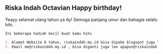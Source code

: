 ## Riska Indah Octavian Happy birthday!

Yeayy selamat ulang tahun ya Ay! Semoga panjang umur dan bahagia selalu hihi.


```markdown
Ini beberapa hadiah kecil buat kamu hihi

1. Alamat Website 6 tahun, riskaindah.my.id bisa dipake blogspot juga loo hihi
2. Email me@riskaindah.my.id , bisa diganti juga loo apapun@riskaindah.my.id
```
